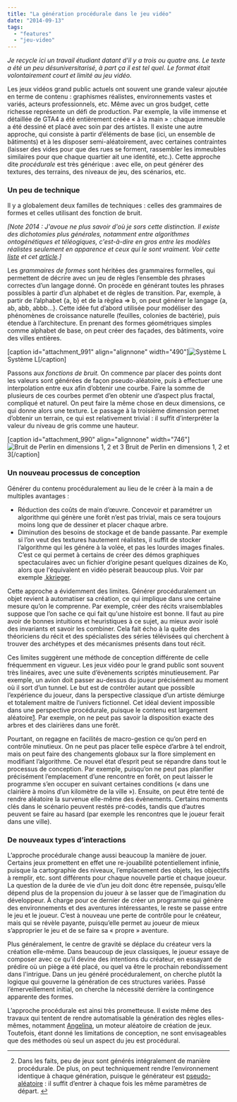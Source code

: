 ```yaml
---
title: "La génération procédurale dans le jeu vidéo"
date: "2014-09-13"
tags: 
  - "features"
  - "jeu-video"
---
```


_Je recycle ici un travail étudiant datant d'il y a trois ou quatre ans. Le texte a été un peu désuniversitarisé, à part ça il est tel quel. Le format était volontairement court et limité au jeu vidéo._

Les jeux vidéos grand public actuels ont souvent une grande valeur ajoutée en terme de contenu : graphismes réalistes, environnements vastes et variés, acteurs professionnels, etc. Même avec un gros budget, cette richesse représente un défi de production. Par exemple, la ville immense et détaillée de GTA4 a été entièrement créée « à la main » : chaque immeuble a été dessiné et placé avec soin par des artistes. Il existe une autre approche, qui consiste à partir d’éléments de base (ici, un ensemble de bâtiments) et à les disposer semi-aléatoirement, avec certaines contraintes (laisser des vides pour que des rues se forment, rassembler les immeubles similaires pour que chaque quartier ait une identité, etc.). Cette approche dite _procédurale_ est très générique : avec elle, on peut générer des textures, des terrains, des niveaux de jeu, des scénarios, etc.

### Un peu de technique

Il y a globalement deux familles de techniques : celles des grammaires de formes et celles utilisant des fonction de bruit.

_\[Note 2014 : J'avoue ne plus savoir d'où je sors cette distinction. Il existe des dichotomies plus générales, notamment entre algorithmes ontogénétiques et téléogiques, c'est-à-dire en gros entre les modèles réalistes seulement en apparence et ceux qui le sont vraiment. Voir cette [liste](http://pcg.wikidot.com/pcg-algorithm:teleological-vs-ontogenetic) et cet [article](http://cowboyprogramming.com/2007/01/05/shattering-reality/).\]_

Les _grammaires de formes_ sont héritées des grammaires formelles, qui permettent de décrire avec un jeu de règles l’ensemble des phrases correctes d’un langage donné. On procède en générant toutes les phrases possibles à partir d’un alphabet et de règles de transition. Par, exemple, à partir de l’alphabet {a, b} et de la règlea => b, on peut générer le langage {a, ab, abb, abbb…}. Cette idée fut d’abord utilisée pour modéliser des phénomènes de croissance naturelle (feuilles, colonies de bactérie), puis étendue à l’architecture. En prenant des formes géométriques simples comme alphabet de base, on peut créer des façades, des bâtiments, voire des villes entières.

\[caption id="attachment\_991" align="alignnone" width="490"\]![Système L](images/System-L.jpg) Système L\[/caption\]

Passons aux _fonctions de bruit._ On commence par placer des points dont les valeurs sont générées de façon pseudo-aléatoire, puis à effectuer une interpolation entre eux afin d’obtenir une courbe. Faire la somme de plusieurs de ces courbes permet d’en obtenir une d’aspect plus fractal, compliqué et naturel. On peut faire la même chose en deux dimensions, ce qui donne alors une texture. Le passage à la troisième dimension permet d’obtenir un terrain, ce qui est relativement trivial : il suffit d’interpréter la valeur du niveau de gris comme une hauteur.

\[caption id="attachment\_990" align="alignnone" width="746"\]![Bruit de Perlin en dimensions 1, 2 et 3](images/Perlin.png) Bruit de Perlin en dimensions 1, 2 et 3\[/caption\]

### Un nouveau processus de conception

Générer du contenu procéduralement au lieu de le créer à la main a de multiples avantages :

- Réduction des coûts de main d’œuvre. Concevoir et paramétrer un algorithme qui génère une forêt n’est pas trivial, mais ce sera toujours moins long que de dessiner et placer chaque arbre.
- Diminution des besoins de stockage et de bande passante. Par exemple si l’on veut des textures hautement réalistes, il suffit de stocker l’algorithme qui les génére à la volée, et pas les lourdes images finales. C’est ce qui permet à certains de créer des démos graphiques spectaculaires avec un fichier d’origine pesant quelques dizaines de Ko, alors que l'équivalent en vidéo pèserait beaucoup plus. Voir par exemple [.kkrieger](http://en.wikipedia.org/wiki/.kkrieger).

Cette approche a évidemment des limites. Générer procéduralement un objet revient à automatiser sa création, ce qui implique dans une certaine mesure qu’on le comprenne. Par exemple, créer des récits vraisemblables suppose que l’on sache ce qui fait qu'une histoire est bonne. Il faut au pire avoir de bonnes intuitions et heuristiques à ce sujet, au mieux avoir isolé des invariants et savoir les combiner. Cela fait écho à la quête des théoriciens du récit et des spécialistes des séries télévisées qui cherchent à trouver des archétypes et des mécanismes présents dans tout récit.

Ces limites suggèrent une méthode de conception différente de celle fréquemment en vigueur. Les jeux vidéo pour le grand public sont souvent très linéaires, avec une suite d’évènements scriptés minutieusement. Par exemple, un avion doit passer au-dessus du joueur précisément au moment où il sort d’un tunnel. Le but est de contrôler autant que possible l’expérience du joueur, dans la perspective classique d’un artiste démiurge et totalement maitre de l’univers fictionnel. Cet idéal devient impossible dans une perspective procédurale, puisque le contenu est largement aléatoire[1](#fn-988-1). Par exemple, on ne peut pas savoir la disposition exacte des arbres et des clairières dans une forêt.

Pourtant, on regagne en facilités de macro-gestion ce qu’on perd en contrôle minutieux. On ne peut pas placer telle espèce d’arbre à tel endroit, mais on peut faire des changements globaux sur la flore simplement en modifiant l’algorithme. Ce nouvel état d’esprit peut se répandre dans tout le processus de conception. Par exemple, puisqu’on ne peut pas planifier précisément l’emplacement d’une rencontre en forêt, on peut laisser le programme s’en occuper en suivant certaines conditions (« dans une clairière à moins d’un kilomètre de la ville »). Ensuite, on peut être tenté de rendre aléatoire la survenue elle-même des évènements. Certains moments clés dans le scénario peuvent restés pré-codés, tandis que d’autres peuvent se faire au hasard (par exemple les rencontres que le joueur ferait dans une ville).

### De nouveaux types d’interactions

L’approche procédurale change aussi beaucoup la manière de jouer. Certains jeux promettent en effet une re-jouabilité potentiellement infinie, puisque la cartographie des niveaux, l’emplacement des objets, les objectifs à remplir, etc. sont différents pour chaque nouvelle partie et chaque joueur. La question de la durée de vie d’un jeu doit donc être repensée, puisqu’elle dépend plus de la propension du joueur à se lasser que de l’imagination du développeur. À charge pour ce dernier de créer un programme qui génère des environnements et des aventures intéressantes, le reste se passe entre le jeu et le joueur. C’est à nouveau une perte de contrôle pour le créateur, mais qui se révèle payante, puisqu’elle permet au joueur de mieux s’approprier le jeu et de se faire sa « propre » aventure.

Plus généralement, le centre de gravité se déplace du créateur vers la création elle-même. Dans beaucoup de jeux classiques, le joueur essaye de composer avec ce qu’il devine des intentions du créateur, en essayant de prédire où un piège a été placé, ou quel va être le prochain rebondissement dans l'intrigue. Dans un jeu généré procéduralement, on cherche plutôt la logique qui gouverne la génération de ces structures variées. Passé l’émerveillement initial, on cherche la nécessité derrière la contingence apparente des formes.

L’approche procédurale est ainsi très prometteuse. Il existe même des travaux qui tentent de rendre automatisable la génération des règles elles-mêmes, notamment [Angelina](http://www.develop-online.net/features/1537/Games-built-by-computers), un moteur aléatoire de création de jeux. Toutefois, étant donné les limitations de conception, ne sont envisageables que des méthodes où seul un aspect du jeu est procédural.

* * *

2. Dans les faits, peu de jeux sont générés intégralement de manière procédurale. De plus, on peut techniquement rendre l’environnement identique à chaque génération, puisque le générateur est [pseudo-aléatoire](https://en.wikipedia.org/wiki/Random_seed) : il suffit d’entrer à chaque fois les même paramètres de départ. [↩](#fnref-988-1)
